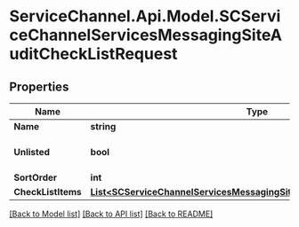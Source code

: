 # ServiceChannel.Api.Model.SCServiceChannelServicesMessagingSiteAuditCheckListRequest

## Properties

Name | Type | Description | Notes
------------ | ------------- | ------------- | -------------
**Name** | **string** |  | [optional] 
**Unlisted** | **bool** |  | [optional] [default to false]
**SortOrder** | **int** |  | [optional] 
**CheckListItems** | [**List&lt;SCServiceChannelServicesMessagingSiteAuditCheckListItemRequest&gt;**](SCServiceChannelServicesMessagingSiteAuditCheckListItemRequest.md) |  | [optional] 

[[Back to Model list]](../README.md#documentation-for-models) [[Back to API list]](../README.md#documentation-for-api-endpoints) [[Back to README]](../README.md)

